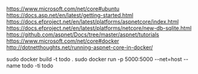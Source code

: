 https://www.microsoft.com/net/core#ubuntu
https://docs.asp.net/en/latest/getting-started.html
https://docs.efproject.net/en/latest/platforms/aspnetcore/index.html
https://docs.efproject.net/en/latest/platforms/netcore/new-db-sqlite.html
https://github.com/aspnet/Docs/tree/master/aspnet/tutorials
https://www.microsoft.com/net/core#docker
http://dotnetthoughts.net/running-aspnet-core-in-docker/


sudo docker build -t todo . 
sudo docker run -p 5000:5000 --net=host --name todo -ti todo